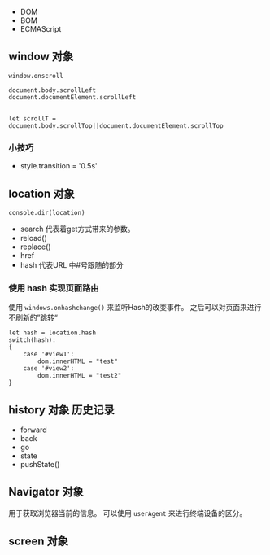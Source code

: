 - DOM
- BOM
- ECMAScript


## window 对象
```
window.onscroll

document.body.scrollLeft
document.documentElement.scrollLeft


let scrollT = document.body.scrollTop||document.documentElement.scrollTop

```
### 小技巧
- style.transition = '0.5s' 



## location 对象

`console.dir(location)`

- search 代表着get方式带来的参数。 
- reload()
- replace()
- href
- hash 代表URL 中#号跟随的部分

### 使用 hash 实现页面路由
使用 `windows.onhashchange()`  来监听Hash的改变事件。 之后可以对页面来进行不刷新的”跳转“

```
let hash = location.hash
switch(hash):
{
    case '#view1':
        dom.innerHTML = "test"
    case '#view2':
        dom.innerHTML = "test2"
}
```

## history 对象 历史记录
- forward
- back
- go
- state
- pushState()


## Navigator 对象
用于获取浏览器当前的信息。
可以使用 `userAgent` 来进行终端设备的区分。 

## screen 对象




